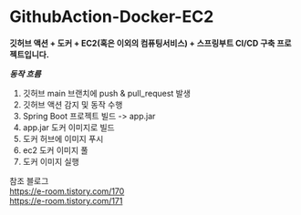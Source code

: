 # GithubAction-Docker-EC2

**깃허브 액션 + 도커 + EC2(혹은 이외의 컴퓨팅서비스) + 스프링부트 CI/CD 구축 프로젝트입니다.**

***동작 흐름***

1. 깃허브 main 브랜치에 push & pull_request 발생
2. 깃허브 액션 감지 및 동작 수행
3. Spring Boot 프로젝트 빌드 -> app.jar
4. app.jar 도커 이미지로 빌드
5. 도커 허브에 이미지 푸시
6. ec2 도커 이미지 풀
7. 도커 이미지 실행

참조 블로그<br>
https://e-room.tistory.com/170 <br>
https://e-room.tistory.com/171
